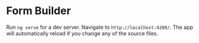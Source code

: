 # Form Builder
Run `ng serve` for a dev server. Navigate to `http://localhost:4200/`. The app will automatically reload if you change any of the source files.
